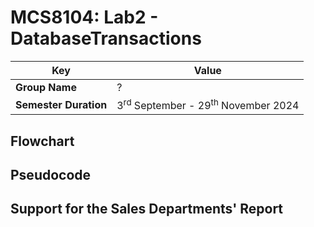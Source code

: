 # MCS8104: Lab2 - DatabaseTransactions


| **Key**                                                               | Value                                                                                                                                                                              |
|---------------|---------------------------------------------------------|
| **Group Name**                                                               | ? |
| **Semester Duration**                                                 | 3<sup>rd</sup> September - 29<sup>th</sup> November 2024                                                                                                                       |

## Flowchart

## Pseudocode

## Support for the Sales Departments' Report
